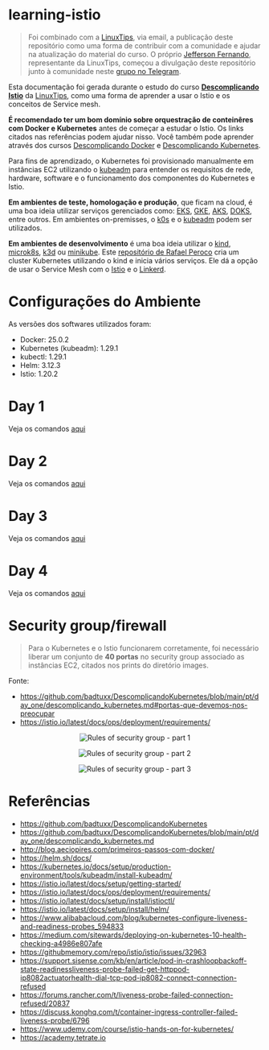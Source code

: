 # learning-istio

> Foi combinado com a [LinuxTips](https://www.linuxtips.io), via email, a publicação deste repositório como uma forma de contribuir com a comunidade e ajudar na atualização do material do curso. O próprio [Jefferson Fernando](https://twitter.com/badtux_), representante da LinuxTips, começou a divulgação deste repositório junto à comunidade neste [grupo no Telegram](https://t.me/joinchat/GmIMiRVkN55gwDhTlDWCqA).

Esta documentação foi gerada durante o estudo do curso **[Descomplicando Istio](https://www.linuxtips.io/products/descomplicando-o-istio)** da [LinuxTips](https://www.linuxtips.io), como uma forma de aprender a usar o Istio e os conceitos de Service mesh.

**É recomendado ter um bom domínio sobre orquestração de conteinêres com Docker e Kubernetes** antes de começar a estudar o Istio. Os links citados nas referências podem ajudar nisso. Você também pode aprender através dos cursos [Descomplicando Docker](https://www.linuxtips.io/products/descomplicando-o-docker) e [Descomplicando Kubernetes](https://www.linuxtips.io/products/descomplicando-o-kubernetes).

Para fins de aprendizado, o Kubernetes foi provisionado manualmente em instâncias EC2 utilizando o [kubeadm](https://kubernetes.io/docs/setup/production-environment/tools/kubeadm/create-cluster-kubeadm/) para entender os requisitos de rede, hardware, software e o funcionamento dos componentes do Kubernetes e Istio. 

**Em ambientes de teste, homologação e produção**, que ficam na cloud, é uma boa ideia utilizar serviços gerenciados como: [EKS](https://aws.amazon.com/eks), [GKE](https://cloud.google.com/kubernetes-engine), [AKS](https://azure.microsoft.com/en-us/free/kubernetes-service), [DOKS](https://www.digitalocean.com/products/kubernetes/), entre outros. Em ambientes on-premisses, o [k0s](https://k0sproject.io) e o [kubeadm](https://kubernetes.io/docs/setup/production-environment/tools/kubeadm/create-cluster-kubeadm/) podem ser utilizados.

**Em ambientes de desenvolvimento** é uma boa ideia utilizar o [kind](https://kind.sigs.k8s.io/), [microk8s](https://microk8s.io), [k3d](https://k3d.io) ou [minikube](https://minikube.sigs.k8s.io/). Este [repositório de Rafael Peroco](https://github.com/rafaelperoco/kind) cria um cluster Kubernetes utilizando o kind e inicia vários serviços. Ele dá a opção de usar o Service Mesh com o [Istio](https://istio.io) e o [Linkerd](https://linkerd.io).

# Configurações do Ambiente

As versões dos softwares utilizados foram:

* Docker: 25.0.2
* Kubernetes (kubeadm): 1.29.1
* kubectl: 1.29.1
* Helm: 3.12.3
* Istio: 1.20.2

# Day 1

Veja os comandos [aqui](day1.md)

# Day 2

Veja os comandos [aqui](day2.md)

# Day 3

Veja os comandos [aqui](day3.md)

# Day 4

Veja os comandos [aqui](day4.md)

# Security group/firewall

> Para o Kubernetes e o Istio funcionarem corretamente, foi necessário liberar um conjunto de **40 portas** no security group associado as instâncias EC2, citados nos prints do diretório images.

Fonte:

* https://github.com/badtuxx/DescomplicandoKubernetes/blob/main/pt/day_one/descomplicando_kubernetes.md#portas-que-devemos-nos-preocupar
* https://istio.io/latest/docs/ops/deployment/requirements/

<p align="center">
  <img src="images/sec1.png" alt="Rules of security group - part 1">
</p>

<p align="center">
  <img src="images/sec2.png" alt="Rules of security group - part 2">
</p>

<p align="center">
  <img src="images/sec3.png" alt="Rules of security group - part 3">
</p>

# Referências

* https://github.com/badtuxx/DescomplicandoKubernetes
* https://github.com/badtuxx/DescomplicandoKubernetes/blob/main/pt/day_one/descomplicando_kubernetes.md
* http://blog.aeciopires.com/primeiros-passos-com-docker/
* https://helm.sh/docs/
* https://kubernetes.io/docs/setup/production-environment/tools/kubeadm/install-kubeadm/
* https://istio.io/latest/docs/setup/getting-started/
* https://istio.io/latest/docs/ops/deployment/requirements/
* https://istio.io/latest/docs/setup/install/istioctl/
* https://istio.io/latest/docs/setup/install/helm/
* https://www.alibabacloud.com/blog/kubernetes-configure-liveness-and-readiness-probes_594833 
* https://medium.com/sitewards/deploying-on-kubernetes-10-health-checking-a4986e807afe 
* https://githubmemory.com/repo/istio/istio/issues/32963 
* https://support.sisense.com/kb/en/article/pod-in-crashloopbackoff-state-readinessliveness-probe-failed-get-httppod-ip8082actuatorhealth-dial-tcp-pod-ip8082-connect-connection-refused 
* https://forums.rancher.com/t/liveness-probe-failed-connection-refused/20837 
* https://discuss.konghq.com/t/container-ingress-controller-failed-liveness-probe/6796
* https://www.udemy.com/course/istio-hands-on-for-kubernetes/
* https://academy.tetrate.io